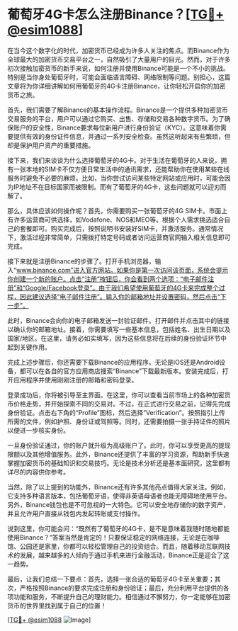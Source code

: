 # 葡萄牙4G卡怎么注册Binance？[[TG💪+ @esim1088](https://t.me/s/esim1088)]

在当今这个数字化的时代，加密货币已经成为许多人关注的焦点。而Binance作为全球最大的加密货币交易平台之一，自然吸引了大量用户的目光。然而，对于许多初次接触加密货币的新手来说，如何注册并使用Binance可能是一个不小的挑战。特别是当你身处葡萄牙时，可能会面临语言障碍、网络限制等问题。别担心，这篇文章将为你详细讲解如何用葡萄牙的4G卡注册Binance，让你轻松开启你的加密货币之旅。

首先，我们需要了解Binance的基本操作流程。Binance是一个提供多种加密货币交易服务的平台，用户可以通过它购买、出售、存储和交易各种数字货币。为了确保账户的安全性，Binance要求每位新用户进行身份验证（KYC）。这意味着你需要提供有效的身份证件信息，并通过一系列安全检查。虽然这听起来有些繁琐，但却是保护用户资产的重要措施。

接下来，我们来谈谈为什么选择葡萄牙的4G卡。对于生活在葡萄牙的人来说，拥有一张本地的SIM卡不仅方便日常生活中的通讯需求，还能帮助你在使用某些在线服务时避免不必要的麻烦。比如，当你尝试访问某些特定网站或应用时，可能会因为IP地址不在目标国家而被限制。而有了葡萄牙的4G卡，这些问题就可以迎刃而解了。

那么，具体应该如何操作呢？首先，你需要购买一张葡萄牙的4G SIM卡。市面上有许多运营商可供选择，如Vodafone、NOS和MEO等。根据个人需求挑选适合自己的套餐即可。购买完成后，按照说明书安装好SIM卡，并激活服务。通常情况下，激活过程非常简单，只需拨打特定号码或者访问运营商官网输入相关信息即可完成。

接下来就是注册Binance的步骤了。打开手机浏览器，输入“www.binance.com”进入官方网站。如果你是第一次访问该页面，系统会提示你创建一个新的账户。点击“注册”按钮后，你会看到两个选项：“电子邮件注册”和“Google/Facebook登录”。由于我们希望使用葡萄牙的4G卡来完成整个过程，因此建议选择“电子邮件注册”。输入你的邮箱地址并设置密码，然后点击“下一步”。

此时，Binance会向你的电子邮箱发送一封验证邮件。打开邮件并点击其中的链接以确认你的邮箱地址。接着，你需要填写一些基本信息，包括姓名、出生日期以及国家/地区。在这里，请务必如实填写，因为这些信息将在后续的身份验证环节中起到关键作用。

完成上述步骤后，你还需要下载Binance的应用程序。无论是iOS还是Android设备，都可以在各自的官方应用商店搜索“Binance”下载最新版本。安装完成后，打开应用程序并使用刚刚注册的邮箱和密码登录。

登录成功后，你将被引导至主界面。在这里，你可以查看当前市场上的各种加密货币价格走势，并开始探索不同的交易对。不过，在正式进行交易之前，记得先完成身份验证。点击右下角的“Profile”图标，然后选择“Verification”。按照指引上传所需的文件，例如护照、身份证或驾照等。同时，还需要拍摄一张手持证件的照片以便进一步核实身份。

一旦身份验证通过，你的账户就升级为高级账户了。此时，你可以享受更高的提现限额以及其他增值服务。此外，Binance还提供了丰富的学习资源，帮助新手快速掌握加密货币的基础知识和交易技巧。无论是技术分析还是基本面研究，这里都有详尽的内容供你参考。

当然，除了以上提到的功能外，Binance还有许多其他亮点值得大家关注。例如，它支持多种语言版本，包括葡萄牙语，使得非英语母语者也能无障碍地使用平台。另外，Binance钱包也是不可忽视的一大特色。它可以安全地存储你的数字资产，并且允许用户直接从钱包内发起转账或支付操作。

说到这里，你可能会问：“既然有了葡萄牙的4G卡，是不是意味着我随时随地都能使用Binance？”答案当然是肯定的！只要保证稳定的网络连接，无论是在咖啡馆、公园还是家里，你都可以轻松管理自己的投资组合。而且，随着移动互联网技术的发展，越来越多的人倾向于通过手机来进行金融活动，Binance正是迎合了这一趋势。

最后，让我们总结一下要点：首先，选择一张合适的葡萄牙4G卡至关重要；其次，严格按照Binance的要求完成注册和身份验证；最后，充分利用平台提供的各项功能和服务，不断提升自己的理财能力。相信通过不懈努力，你一定能够在加密货币的世界里找到属于自己的位置！

[[TG💪+ @esim1088](https://t.me/s/esim1088) ![Image](https://i.postimg.cc/4NQfJmqS/Snipaste-2025-05-13-00-14-12.png)]